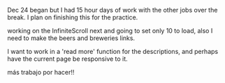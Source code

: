 Dec 24 began but I had 15 hour days of work with the other jobs over the break.
I plan on finishing this for the practice.

working on the InfiniteScroll next and going to set only 10 to load, also I need
to make the beers and breweries links.

I want to work in a 'read more' function for the descriptions, and perhaps have
the current page be responsive to it.


más trabajo por hacer!!
